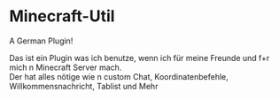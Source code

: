 # Minecraft-Util
A German Plugin!

Das ist ein Plugin was ich benutze, wenn ich für meine Freunde und f+r mich n Minecraft Server mach.  
Der hat alles nötige wie n custom Chat, Koordinatenbefehle, Willkommensnachricht, Tablist und Mehr
